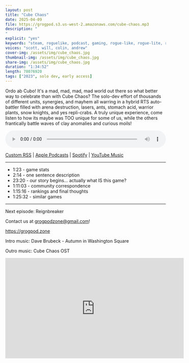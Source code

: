 ```yaml
---
layout: post
title: "Cube Chaos"
date: 2025-04-09
file: https://grogpod.s3.us-west-2.amazonaws.com/cube-chaos.mp3
description: "
"
explicit: "yes" 
keywords: "steam, roguelike, podcast, gaming, rogue-like, rogue-lite, roguelite"
voices: "scott, will, colin, andrew"
cover-img: /assets/img/cube_chaos.jpg
thumbnail-img: /assets/img/cube_chaos.jpg
share-img: /assets/img/cube_chaos.jpg
duration: "1:34:52"
length: 78076920  
tags: ["2023", solo dev, early access]
---
```


Ordo ab Cubo! It's a mad, mad, mad, mad world out there so what better way to celebrate than with Cube Chaos? The solo-dev effort of thousands of different units, synergies, and mayhem all warring in a hybrid RTS auto-battler filled with arena destruction, lasers, ants, stomach acid, warrior plants, snow knights, and yes repli-crabs. A truly unique experience, come listen to how its maybe was TOO unique for some of us, while the others frantically battle waves of clay anomalies and curious moils! 

<div class="container">
  <audio controls style="width: 100%;">
    <source src="https://grogpod.s3.us-west-2.amazonaws.com/cube-chaos.mp3" type="audio/mpeg">
  </audio>
</div>

[Custom RSS](https://grogpod.zone/feed.xml) | [Apple Podcasts](https://podcasts.apple.com/us/podcast/grogpod/id1650474911) | [Spotify](https://open.spotify.com/show/655SEhPUWIC77oO3hILe0b) | [YouTube Music](https://music.youtube.com/playlist?list=PL-ShOmyMvd4jYFChE6tgj0JYG8RKK4xe0) 

---
* 1:23 - game stats
* 2:14 - one sentence description
* 23:20 - our story begins... actually what IS this game?
* 1:11:03 - community correspondence
* 1:15:16 - rankings and final thoughts
* 1:25:32 - similar games

---

Next episode: Reignbreaker

Contact us at grogpodzone@gmail.com!

https://grogpod.zone

Intro music: Dave Brubeck - Autumn in Washington Square

Outro music: Cube Chaos OST

<div class="embed-responsive embed-responsive-16by9">
<iframe width="560" height="315" src="https://www.youtube.com/embed/xxxxxxxxxx" title="YouTube video player" frameborder="0" allow="accelerometer; autoplay; clipboard-write; encrypted-media; gyroscope; picture-in-picture" allowfullscreen></iframe>
</div>
